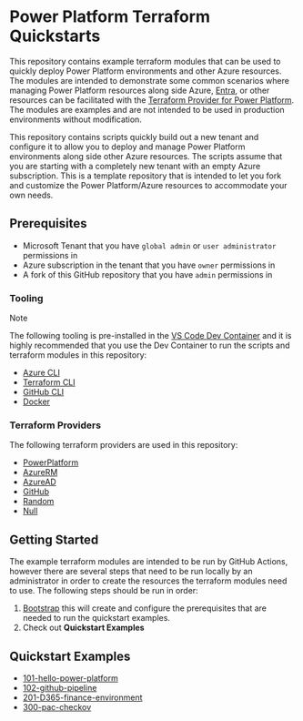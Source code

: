 <!-- This document is auto-generated. Do not edit directly. Make changes to README.md.tmpl instead. -->
# Power Platform Terraform Quickstarts

This repository contains example terraform modules that can be used to quickly deploy Power Platform environments and other Azure resources.  The modules are intended to demonstrate some common scenarios where managing Power Platform resources along side Azure, [Entra](https://entra.microsoft.com), or other resources can be facilitated with the [Terraform Provider for Power Platform](https://github.com/microsoft/terraform-provider-power-platform).  The modules are examples and are not intended to be used in production environments without modification.

This repository contains scripts quickly build out a new tenant and configure it to allow you to deploy and manage Power Platform environments along side other Azure resources. The scripts assume that you are starting with a completely new tenant with an empty Azure subscription.  This is a template repository that is intended to let you fork and customize the Power Platform/Azure resources to accommodate your own needs.

## Prerequisites

* Microsoft Tenant that you have `global admin` or `user administrator` permissions in
* Azure subscription in the tenant that you have `owner` permissions in
* A fork of this GitHub repository that you have `admin` permissions in

### Tooling

> [!NOTE]
> The following tooling is pre-installed in the [VS Code Dev Container](https://code.visualstudio.com/docs/devcontainers/containers) and it is highly recommended that you use the Dev Container to run the scripts and terraform modules in this repository:

* [Azure CLI](https://learn.microsoft.com/en-us/cli/azure/)
* [Terraform CLI](https://developer.hashicorp.com/terraform/cli)
* [GitHub CLI](https://cli.github.com/)
* [Docker](https://www.docker.com/)

### Terraform Providers

The following terraform providers are used in this repository:

* [PowerPlatform](https://github.com/microsoft/terraform-provider-power-platform)
* [AzureRM](https://registry.terraform.io/providers/hashicorp/azurerm/latest/docs)
* [AzureAD](https://registry.terraform.io/providers/hashicorp/azuread/latest/docs)
* [GitHub](https://registry.terraform.io/providers/integrations/github/latest/docs)
* [Random](https://registry.terraform.io/providers/hashicorp/random/latest/docs)
* [Null](https://registry.terraform.io/providers/hashicorp/null/latest/docs)

## Getting Started

The example terraform modules are intended to be run by GitHub Actions, however there are several steps that need to be run locally by an administrator in order to create the resources the terraform modules need to use.  The following steps should be run in order:

1. [Bootstrap](bootstrap/README.md) this will create and configure the prerequisites that are needed to run the quickstart examples.
2. Check out **Quickstart Examples**

## Quickstart Examples
* [101-hello-power-platform](./quickstarts/101-hello-power-platform/README.md)
* [102-github-pipeline](./quickstarts/102-github-pipeline/README.md)
* [201-D365-finance-environment](./quickstarts/201-D365-finance-environment/README.md)
* [300-pac-checkov](./quickstarts/300-pac-checkov/README.md)